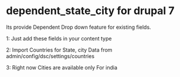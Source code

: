 # dependent_state_city for drupal 7

Its provide Dependent Drop down feature for existing fields.

1: Just add these fields in your content type

2: Import Countries for State, city Data from admin/config/dsc/settings/countries

3: Right now Cities are available only For india
